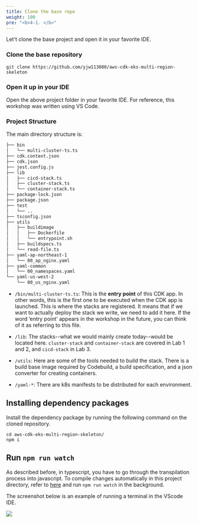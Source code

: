 ```yaml
---
title: Clone the base repo
weight: 100
pre: "<b>4-1. </b>"
---
```


Let't clone the base project and open it in your favorite IDE.

### Clone the base repository
```
git clone https://github.com/yjw113080/aws-cdk-eks-multi-region-skeleton
```

### Open it up in your IDE

Open the above project folder in your favorite IDE.
For reference, this workshop was written using VS Code.


### Project Structure

The main directory structure is:
```bash
├── bin
│   └── multi-cluster-ts.ts
├── cdk.context.json
├── cdk.json
├── jest.config.js
├── lib
│   ├── cicd-stack.ts
│   ├── cluster-stack.ts
│   └── container-stack.ts
├── package-lock.json
├── package.json
├── test
│   └── ..
├── tsconfig.json
├── utils
│   ├── buildimage
│   │   ├── Dockerfile
│   │   └── entrypoint.sh
│   ├── buildspecs.ts
│   └── read-file.ts
├── yaml-ap-northeast-1
│   └── 00_ap_nginx.yaml
├── yaml-common
│   └── 00_namespaces.yaml
└── yaml-us-west-2
    └── 00_us_nginx.yaml
```
* `/bin/multi-cluster-ts.ts`: This is the **entry point** of this CDK app. In other words, this is the first one to be executed when the CDK app is launched. This is where the stacks are registered. It means that if we want to actually deploy the stack we write, we need to add it here. If the word ‘entry point’ appears in the workshop in the future, you can think of it as referring to this file.

* `/lib`: The stacks--what we would mainly create today--would be located here. `cluster-stack` and `container-stack` are covered in Lab 1 and 2, and `cicd-stack` in Lab 3.
* `/utils`: Here are some of the tools needed to build the stack. There is a build base image required by Codebuild, a build specification, and a json converter for creating containers.
* `/yaml-*`: There are k8s manifests to be distributed for each environment.


## Installing dependency packages
Install the dependency package by running the following command on the cloned repository.


```
cd aws-cdk-eks-multi-region-skeleton/
npm i
```

## Run `npm run watch`

As described before, in typescript, you have to go through the transpilation process into javascript.
To compile changes automatically in this project directory, refer to [here](/en/30-cdk/200-watch/) and run `npm run watch` in the background.


The screenshot below is an example of running a terminal in the VScode IDE.

![](/images/20-single-region/npm-run-watch.png)
